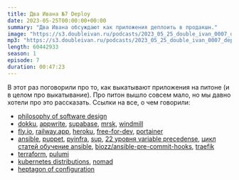 ```yaml
---
title: Два Ивана №7 Deploy
date: 2023-05-25T00:00:00+00:00
summary: "Два Ивана обсуждают как приложения деплоить в продакшн."
image: "https://s3.doubleivan.ru/podcasts/2023_05_25_double_ivan_0007_deploy.jpg"
mp3: "https://s3.doubleivan.ru/podcasts/2023_05_25_double_ivan_0007_deploy.mp3"
length: 60442933
season: 1
episode: 7
duration: 00:47:23
---
```


В этот раз поговорили про то, как выкатывают приложения на питоне (и в целом про выкатывание). Про питон вышло совсем мало, но мы давно хотели про это рассказать. Ссылки на все, о чем говорили:  

- [philosophy of software design](https://www.amazon.com/Philosophy-Software-Design-John-Ousterhout/dp/1732102201)
- [dokku](https://dokku.com/), [appwrite](https://appwrite.io/), [supabase](https://supabase.com/), [mrsk](https://mrsk.dev/), [windmill](https://github.com/windmill-labs/windmill)
- [fly.io](http://fly.io/), [railway.app](https://railway.app/), [heroku](https://www.heroku.com/), [free-for-dev](https://github.com/ripienaar/free-for-dev), [portainer](https://www.portainer.io/)
- [ansible](https://docs.ansible.com/), [puppet](https://www.puppet.com/), [pyinfra](https://pyinfra.com/), [sup](https://pressly.github.io/sup/), [22 уровня variable precedense](https://docs.ansible.com/ansible/latest/playbook_guide/playbooks_variables.html#understanding-variable-precedence), [цикл статей обучение ansible](https://biozz.dev/blog/ansible-1/), [biozz/ansible-pre-commit-hooks](https://github.com/biozz/ansible-pre-commit-hooks), [traefik](https://traefik.io/traefik/)
- [terraform](https://www.terraform.io/), [pulumi](https://www.pulumi.com/)
- [kubernetes distributions](https://nubenetes.com/matrix-table/), [nomad](https://www.hashicorp.com/products/nomad)
- [heptagon of configuration](https://matt-rickard.com/heptagon-of-configuration)

